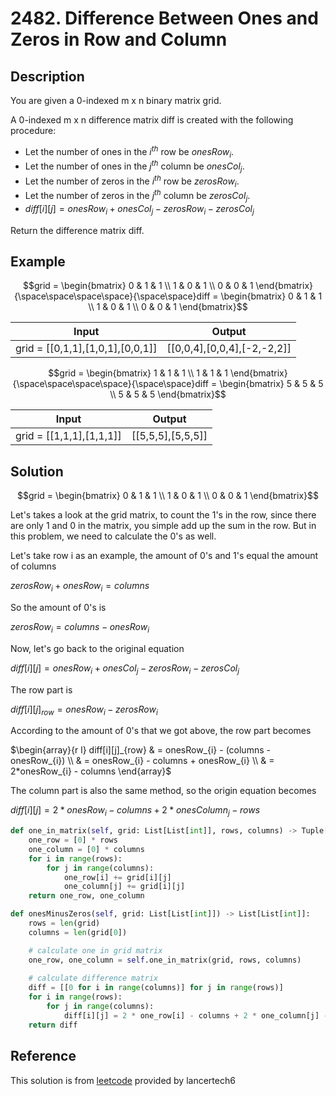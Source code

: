 # 2482. Difference Between Ones and Zeros in Row and Column

## Description

You are given a 0-indexed m x n binary matrix grid.

A 0-indexed m x n difference matrix diff is created with the following procedure:

- Let the number of ones in the $i^{th}$ row be $onesRow_i$.
- Let the number of ones in the $j^{th}$ column be $onesCol_j$.
- Let the number of zeros in the $i^{th}$ row be $zerosRow_i$.
- Let the number of zeros in the $j^{th}$ column be $zerosCol_j$.
- $diff[i][j] = onesRow_i + onesCol_j - zerosRow_i - zerosCol_j$

Return the difference matrix diff.

## Example

$$grid = \begin{bmatrix}
0 & 1 & 1 \\
1 & 0 & 1 \\
0 & 0 & 1
\end{bmatrix}{\space\space\space\space}{\space\space}diff = \begin{bmatrix}
0 & 1 & 1 \\
1 & 0 & 1 \\
0 & 0 & 1
\end{bmatrix}$$

|Input|Output|
|-|-|
|grid = [[0,1,1],[1,0,1],[0,0,1]]|[[0,0,4],[0,0,4],[-2,-2,2]]|

$$grid = \begin{bmatrix}
1 & 1 & 1 \\
1 & 1 & 1
\end{bmatrix}{\space\space\space\space}{\space\space}diff = \begin{bmatrix}
5 & 5 & 5 \\
5 & 5 & 5
\end{bmatrix}$$

|Input|Output|
|-|-|
|grid = [[1,1,1],[1,1,1]]|[[5,5,5],[5,5,5]]|

## Solution

$$grid = \begin{bmatrix}
0 & 1 & 1 \\
1 & 0 & 1 \\
0 & 0 & 1
\end{bmatrix}$$

Let's takes a look at the grid matrix, to count the 1's in the row, since there are only 1 and 0 in the matrix, you simple add up the sum in the row. But in this problem, we need to calculate the 0's as well.

Let's take row i as an example, the amount of 0's and 1's equal the amount of columns

$zerosRow_{i} + onesRow_{i} = columns$

So the amount of 0's is

$zerosRow_{i} = columns - onesRow_{i}$

Now, let's go back to the original equation

$diff[i][j] = onesRow_{i} + onesCol_{j} - zerosRow_{i} - zerosCol_{j}$

The row part is

$diff[i][j]_{row} = onesRow_{i} - zerosRow_{i}$

According to the amount of 0's that we got above, the row part becomes

$\begin{array}{r l}
    diff[i][j]_{row} & = onesRow_{i} - (columns - onesRow_{i}) \\
    & = onesRow_{i} - columns + onesRow_{i} \\
    & = 2*onesRow_{i} - columns
\end{array}$

The column part is also the same method, so the origin equation becomes

$diff[i][j] = 2 * onesRow_{i} - columns + 2 * onesColumn_{j} - rows$

```python
def one_in_matrix(self, grid: List[List[int]], rows, columns) -> Tuple[List[int], List[int]]:
    one_row = [0] * rows
    one_column = [0] * columns
    for i in range(rows):
        for j in range(columns):
            one_row[i] += grid[i][j]
            one_column[j] += grid[i][j]
    return one_row, one_column

def onesMinusZeros(self, grid: List[List[int]]) -> List[List[int]]:
    rows = len(grid)
    columns = len(grid[0])

    # calculate one in grid matrix
    one_row, one_column = self.one_in_matrix(grid, rows, columns)
    
    # calculate difference matrix
    diff = [[0 for i in range(columns)] for j in range(rows)]
    for i in range(rows):
        for j in range(columns):
            diff[i][j] = 2 * one_row[i] - columns + 2 * one_column[j] - rows
    return diff
```

## Reference

This solution is from [leetcode](https://leetcode.com/problems/difference-between-ones-and-zeros-in-row-and-column/solutions/4401899/beats-100-explained-with-video-count-row-and-column-1s-c-java-python-js-visualized/) provided by lancertech6
